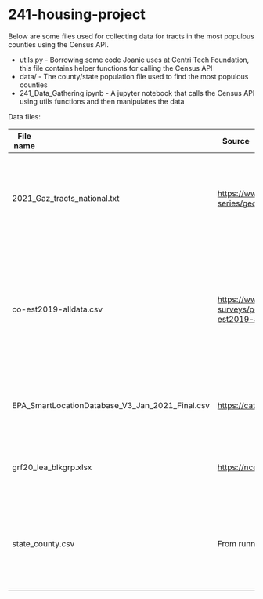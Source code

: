 # 241-housing-project

Below are some files used for collecting data for tracts in the most populous counties using the Census API.

* utils.py - Borrowing some code Joanie uses at Centri Tech Foundation, this file contains helper functions for calling the Census API
* data/ - The county/state population file used to find the most populous counties
* 241_Data_Gathering.ipynb - A jupyter notebook that calls the Census API using utils functions and then manipulates the data


Data files:

| <div style="width:50px">File name</div> | <div style="width:75px">Source </div>| <div style="width:75px">Description</div> |
| --- | --- | --- |
| 2021_Gaz_tracts_national.txt | https://www.census.gov/geographies/reference-files/time-series/geo/gazetteer-files.html | A file mapping census tract IDs to land area to use to calculate population and housing densities |
| co-est2019-alldata.csv | https://www2.census.gov/programs-surveys/popest/datasets/2010-2019/counties/totals/co-est2019-alldata.csv | A file containing the population estimates for all counties in the US. This is used to identify the most populous counties. |
| EPA_SmartLocationDatabase_V3_Jan_2021_Final.csv | https://catalog.data.gov/dataset/walkability-index | A file mapping census tract ID to walkability index |
| grf20_lea_blkgrp.xlsx | https://nces.ed.gov/programs/edge/Geographic/RelationshipFiles | A file mapping census tract id to school district name/ID |
| state_county.csv | From running the jupyter notebook | A list of the county/state pairs of the most populous counties we plan to find the tracts from |
